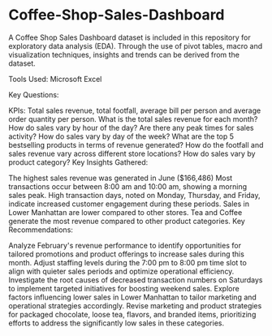 # Coffee-Shop-Sales-Dashboard
A Coffee Shop Sales Dashboard dataset is included in this repository for exploratory data analysis (EDA). Through the use of pivot tables, macro and visualization techniques, insights and trends can be derived from the dataset.

Tools Used: Microsoft Excel

Key Questions:

KPIs: Total sales revenue, total footfall, average bill per person and average order quantity per person.
What is the total sales revenue for each month?
How do sales vary by hour of the day? Are there any peak times for sales activity?
How do sales vary by day of the week?
What are the top 5 bestselling products in terms of revenue generated?
How do the footfall and sales revenue vary across different store locations?
How do sales vary by product category?
Key Insights Gathered:

The highest sales revenue was generated in June ($166,486)
Most transactions occur between 8:00 am and 10:00 am, showing a morning sales peak.
High transaction days, noted on Monday, Thursday, and Friday, indicate increased customer engagement during these periods.
Sales in Lower Manhattan are lower compared to other stores.
Tea and Coffee generate the most revenue compared to other product categories.
Key Recommendations:

Analyze February's revenue performance to identify opportunities for tailored promotions and product offerings to increase sales during this month.
Adjust staffing levels during the 7:00 pm to 8:00 pm time slot to align with quieter sales periods and optimize operational efficiency.
Investigate the root causes of decreased transaction numbers on Saturdays to implement targeted initiatives for boosting weekend sales.
Explore factors influencing lower sales in Lower Manhattan to tailor marketing and operational strategies accordingly.
Revise marketing and product strategies for packaged chocolate, loose tea, flavors, and branded items, prioritizing efforts to address the significantly low sales in these categories.
